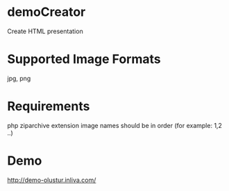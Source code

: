 # demoCreator
Create HTML presentation

# Supported Image Formats
jpg, png

# Requirements
php ziparchive extension
image names should be in order (for example: 1,2 ..)

# Demo
http://demo-olustur.inliva.com/